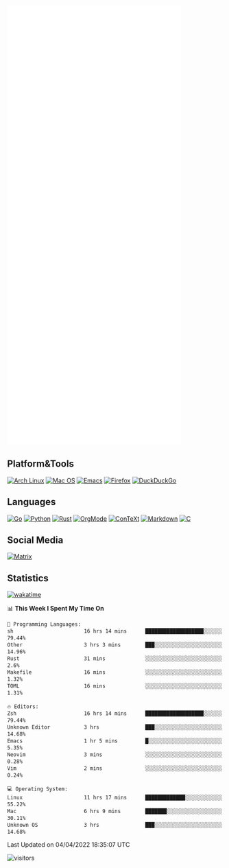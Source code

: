 ![Metrics](https://github.com/SteamedFish/SteamedFish/blob/master/github-metrics.svg)

## Platform&Tools

[![Arch Linux](https://img.shields.io/badge/ArchLinux-1793D1?logo=arch-linux&logoColor=fff&style=flat-square)](https://archlinux.org/)
[![Mac OS](https://img.shields.io/badge/MacOS-000000?style=flat-square&logo=macos&logoColor=F0F0F0)](https://www.apple.com/macos/)
[![Emacs](https://img.shields.io/badge/Emacs-%237F5AB6.svg?&style=flat-square&logo=gnu-emacs&logoColor=white)](https://www.gnu.org/software/emacs/)
[![Firefox](https://img.shields.io/badge/Firefox-FF7139?style=flat-square&logo=Firefox-Browser&logoColor=white)](https://firefox.com/)
[![DuckDuckGo](https://img.shields.io/badge/DuckDuckGo-DE5833?style=flat-square&logo=DuckDuckGo&logoColor=white)](https://duckduckgo.com/)

## Languages

[![Go](https://img.shields.io/badge/Golang-%2300ADD8.svg?style=flat-square&logo=go&logoColor=white)](https://golang.org/)
[![Python](https://img.shields.io/badge/Python-3670A0?style=flat-square&logo=python&logoColor=ffdd54)](https://www.python.org/)
[![Rust](https://img.shields.io/badge/Rust-%23000000.svg?style=flat-square&logo=rust&logoColor=white)](https://www.rust-lang.org/)
[![OrgMode](https://img.shields.io/badge/OrgMode-%23000000.svg?style=flat-square&logo=org&logoColor=white)](https://orgmode.org/)
[![ConTeXt](https://img.shields.io/badge/ConTeXt-%23008080.svg?style=flat-square&logo=latex&logoColor=white)](https://contextgarden.net/)
[![Markdown](https://img.shields.io/badge/MarkDown-%23000000.svg?style=flat-square&logo=markdown&logoColor=white)](https://daringfireball.net/projects/markdown/)
[![C](https://img.shields.io/badge/C-%2300599C.svg?style=flat-square&logo=c&logoColor=white)](https://www.iso.org/standard/74528.html)

## Social Media

[![Matrix](https://img.shields.io/badge/SteamedFish-2CA5E0?style=social&logo=matrix&logoColor=black)](https://matrix.to/#/@i:steamedfish.org)

## Statistics
[![wakatime](https://wakatime.com/badge/user/168280d6-fcf2-4b4f-ad3a-dc4612f35b38.svg)](https://wakatime.com/@168280d6-fcf2-4b4f-ad3a-dc4612f35b38)

<!--START_SECTION:waka-->
📊 **This Week I Spent My Time On** 

```text
💬 Programming Languages: 
sh                       16 hrs 14 mins      ███████████████████░░░░░░   79.44% 
Other                    3 hrs 3 mins        ███░░░░░░░░░░░░░░░░░░░░░░   14.96% 
Rust                     31 mins             ░░░░░░░░░░░░░░░░░░░░░░░░░   2.6% 
Makefile                 16 mins             ░░░░░░░░░░░░░░░░░░░░░░░░░   1.32% 
TOML                     16 mins             ░░░░░░░░░░░░░░░░░░░░░░░░░   1.31%

🔥 Editors: 
Zsh                      16 hrs 14 mins      ███████████████████░░░░░░   79.44% 
Unknown Editor           3 hrs               ███░░░░░░░░░░░░░░░░░░░░░░   14.68% 
Emacs                    1 hr 5 mins         █░░░░░░░░░░░░░░░░░░░░░░░░   5.35% 
Neovim                   3 mins              ░░░░░░░░░░░░░░░░░░░░░░░░░   0.28% 
Vim                      2 mins              ░░░░░░░░░░░░░░░░░░░░░░░░░   0.24%

💻 Operating System: 
Linux                    11 hrs 17 mins      █████████████░░░░░░░░░░░░   55.22% 
Mac                      6 hrs 9 mins        ███████░░░░░░░░░░░░░░░░░░   30.11% 
Unknown OS               3 hrs               ███░░░░░░░░░░░░░░░░░░░░░░   14.68%

```


 Last Updated on 04/04/2022 18:35:07 UTC
<!--END_SECTION:waka-->

![visitors](https://visitor-badge.laobi.icu/badge?page_id=SteamedFish.SteamedFish)
